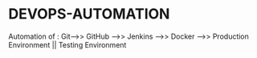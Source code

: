 # DEVOPS-AUTOMATION

Automation of : Git-->> GitHub -->> Jenkins -->> Docker -->> Production Environment || Testing Environment
